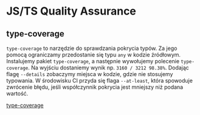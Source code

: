 # JS/TS Quality Assurance

## type-coverage

`type-coverage` to narzędzie do sprawdzania pokrycia typów. Za jego pomocą ograniczamy przedostanie się typu `any` w kodzie źródłowym. Instalujemy pakiet `type-coverage`, a następnie wywołujemy polecenie `type-coverage`. Na wyjściu dostaniemy wynik np. `3160 / 3212 98.38%`. Dodając flagę `--details` zobaczymy miejsca w kodzie, gdzie nie stosujemy typowania. W środowisku CI przyda się flaga `--at-least`, która spowoduje zwrócenie błędu, jeśli współczynnik pokrycia jest mniejszy niż podana wartość.

[type-coverage](https://github.com/plantain-00/type-coverage)
